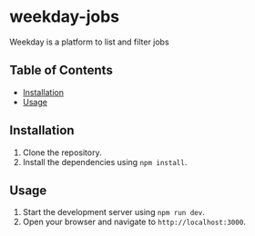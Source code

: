 # weekday-jobs

Weekday is a platform to list and filter jobs

## Table of Contents

- [Installation](#installation)
- [Usage](#usage)

## Installation

1. Clone the repository.
2. Install the dependencies using `npm install`.

## Usage

1. Start the development server using `npm run dev`.
2. Open your browser and navigate to `http://localhost:3000`.
